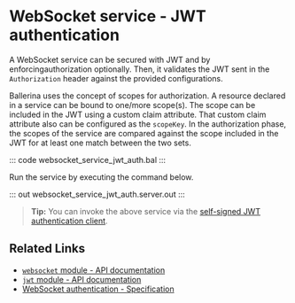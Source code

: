 # WebSocket service - JWT authentication

A WebSocket service can be secured with JWT and by enforcingauthorization optionally. Then, it validates the JWT sent in the `Authorization` header against the provided configurations.

Ballerina uses the concept of scopes for authorization. A resource declared in a service can be bound to one/more scope(s). The scope can be included in the JWT using a custom claim attribute. That custom claim attribute also can be configured as the `scopeKey`. In the authorization phase, the scopes of the service are compared against the scope included in the JWT for at least one match between the two sets.

::: code websocket_service_jwt_auth.bal :::

Run the service by executing the command below.

::: out websocket_service_jwt_auth.server.out :::

>**Tip:** You can invoke the above service via the [self-signed JWT authentication client](/learn/by-example/websocket-client-self-signed-jwt-auth).

## Related Links
- [`websocket` module - API documentation](https://lib.ballerina.io/ballerina/websocket/latest)
- [`jwt` module - API documentation](https://lib.ballerina.io/ballerina/jwt/latest/)
- [WebSocket authentication - Specification](/spec/websocket/#52-authentication-and-authorization)